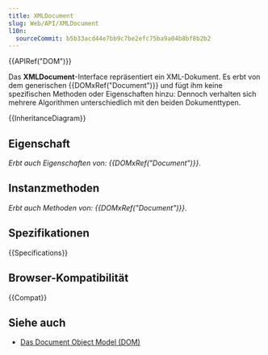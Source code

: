 ```yaml
---
title: XMLDocument
slug: Web/API/XMLDocument
l10n:
  sourceCommit: b5b33acd44e7bb9c7be2efc75ba9a04b8bf8b2b2
---
```


{{APIRef("DOM")}}

Das **XMLDocument**-Interface repräsentiert ein XML-Dokument. Es erbt von dem generischen {{DOMxRef("Document")}} und fügt ihm keine spezifischen Methoden oder Eigenschaften hinzu: Dennoch verhalten sich mehrere Algorithmen unterschiedlich mit den beiden Dokumenttypen.

{{InheritanceDiagram}}

## Eigenschaft

_Erbt auch Eigenschaften von: {{DOMxRef("Document")}}_.

## Instanzmethoden

_Erbt auch Methoden von: {{DOMxRef("Document")}}_.

## Spezifikationen

{{Specifications}}

## Browser-Kompatibilität

{{Compat}}

## Siehe auch

- [Das Document Object Model (DOM)](/de/docs/Web/API/Document_Object_Model)
